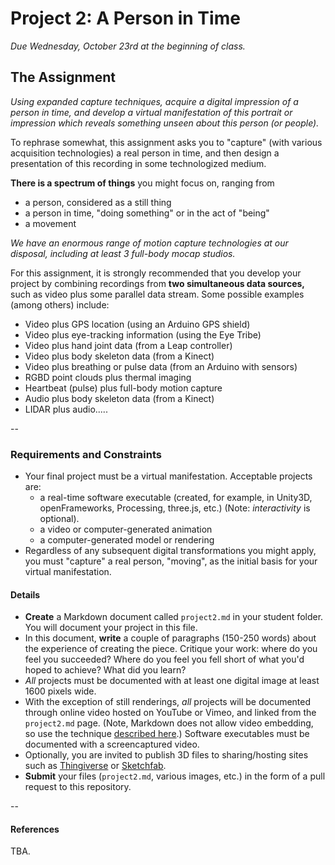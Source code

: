 # Project 2: A Person in Time

*Due Wednesday, October 23rd at the beginning of class.*<br />


## The Assignment

*Using expanded capture techniques, acquire a digital impression of a person in time, and develop a virtual manifestation of this portrait or impression which reveals something unseen about this person (or people).*

To rephrase somewhat, this assignment asks you to "capture" (with various acquisition technologies) a real person in time, and then design a presentation of this recording in some technologized medium.

**There is a spectrum of things** you might focus on, ranging from
* a person, considered as a still thing
* a person in time, "doing something" or in the act of "being"
* a movement

*We have an enormous range of motion capture technologies at our disposal, including at least 3 full-body mocap studios.*

For this assignment, it is strongly recommended that you develop your project by combining recordings from **two simultaneous data sources,** such as video plus some parallel data stream. Some possible examples (among others) include:

* Video plus GPS location (using an Arduino GPS shield)
* Video plus eye-tracking information (using the Eye Tribe)
* Video plus hand joint data (from a Leap controller)
* Video plus body skeleton data (from a Kinect) 
* Video plus breathing or pulse data (from an Arduino with sensors)
* RGBD point clouds plus thermal imaging
* Heartbeat (pulse) plus full-body motion capture
* Audio plus body skeleton data (from a Kinect) 
* LIDAR plus audio.....

--



### Requirements and Constraints

* Your final project must be a virtual manifestation. Acceptable projects are: 
	* a real-time software executable (created, for example, in Unity3D, openFrameworks, Processing, three.js, etc.) (Note: *interactivity* is optional).
	* a video or computer-generated animation 
	* a computer-generated model or rendering 
* Regardless of any subsequent digital transformations you might apply, you must "capture" a real person, "moving", as the initial basis for your virtual manifestation. 


#### Details 

* **Create** a Markdown document called <code>project2.md</code> in your student folder. You will document your project in this file. 
* In this document, **write** a couple of paragraphs (150-250 words) about the experience of creating the piece. Critique your work: where do you feel you succeeded? Where do you feel you fell short of what you'd hoped to achieve? What did you learn? 
* *All* projects must be documented with at least one digital image at least 1600 pixels wide. 
* With the exception of still renderings, *all* projects will be documented through online video hosted on YouTube or Vimeo, and linked from the <code>project2.md</code> page. (Note, Markdown does not allow video embedding, so use the technique [described here](https://github.com/adam-p/markdown-here/wiki/Markdown-Cheatsheet#videos).) Software executables must be documented with a screencaptured video.
* Optionally, you are invited to publish 3D files to sharing/hosting sites such as [Thingiverse](http://www.thingiverse.com/thing:19276) or [Sketchfab](https://sketchfab.com/models/5bb11bc427eb49d7952fb857a1e3d98f).
* **Submit** your files (<code>project2.md</code>, various images, etc.) in the form of a pull request to this repository. 

-- 

#### References

TBA. 





